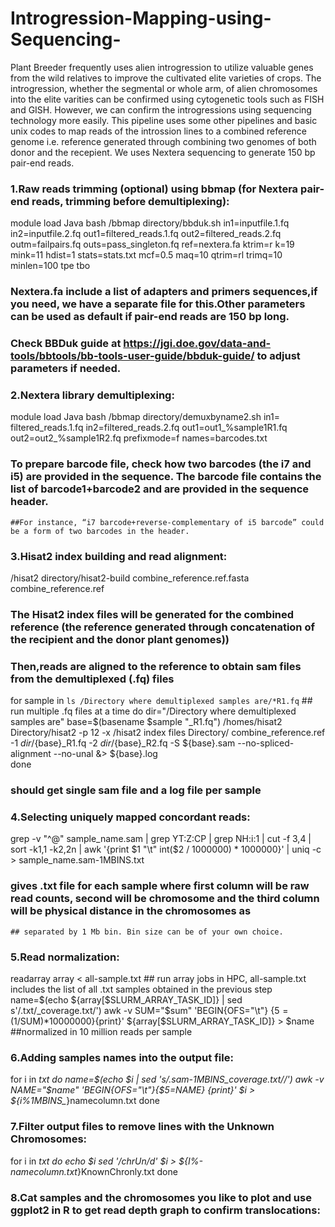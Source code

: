 # Introgression-Mapping-using-Sequencing-
Plant Breeder frequently uses alien introgression to utilize valuable genes from the wild relatives to improve the cultivated elite varieties of crops. The introgression, whether the segmental or whole arm, of alien chromosomes into the elite varities can be confirmed using cytogenetic tools such as FISH and GISH. However, we can confirm the introgressions using sequencing technology more easily. This pipeline uses some other pipelines and basic unix codes to map reads of the introssion lines to a combined reference genome i.e. reference generated through combining two genomes of both donor and the recepient. We uses Nextera sequencing to generate 150 bp pair-end reads. 

### 1.Raw reads trimming (optional) using bbmap (for Nextera pair-end reads, trimming before demultiplexing): 

module load Java
bash /bbmap directory/bbduk.sh in1=inputfile.1.fq in2=inputfile.2.fq out1=filtered_reads.1.fq out2=filtered_reads.2.fq outm=failpairs.fq outs=pass_singleton.fq ref=nextera.fa 
	ktrim=r k=19 mink=11 hdist=1 stats=stats.txt mcf=0.5 maq=10 qtrim=rl trimq=10 minlen=100 tpe tbo

### Nextera.fa include a list of adapters and primers sequences,if you need, we have a separate file for this.Other parameters can be used as default if pair-end reads are 150 bp long. 
### Check BBDuk guide at https://jgi.doe.gov/data-and-tools/bbtools/bb-tools-user-guide/bbduk-guide/ to adjust parameters if needed. 


### 2.Nextera library demultiplexing: 

module load Java
bash /bbmap directory/demuxbyname2.sh in1= filtered_reads.1.fq in2=filtered_reads.2.fq out1=out1_%sample1R1.fq out2=out2_%sample1R2.fq prefixmode=f names=barcodes.txt

### To prepare barcode file, check how two barcodes (the i7 and i5) are provided in the sequence. The barcode file contains the list of barcode1+barcode2 and are provided in the sequence header. 
	##For instance, “i7 barcode+reverse-complementary of i5 barcode” could be a form of two barcodes in the header.  


### 3.Hisat2 index building and read alignment: 

/hisat2 directory/hisat2-build combine_reference.ref.fasta  combine_reference.ref   

### The Hisat2 index files will be generated for the combined reference (the reference generated through concatenation of the recipient and the donor plant genomes)) 

### Then,reads are aligned to the reference to obtain sam files from the demultiplexed (.fq) files  

for sample in `ls /Directory where demultiplexed samples are/*R1.fq`     ## run multiple .fq files at a time 
do
dir="/Directory where demultiplexed samples are"
base=$(basename $sample "_R1.fq")
/homes/hisat2 Directory/hisat2 -p 12 -x /hisat2 index files Directory/ combine_reference.ref -1 ${dir}/${base}_R1.fq -2 ${dir}/${base}_R2.fq -S ${base}.sam --no-spliced-alignment --no-unal &> ${base}.log  
done 

### should get single sam file and a log file per sample 


### 4.Selecting uniquely mapped concordant reads:

grep -v "^@" sample_name.sam | grep YT:Z:CP | grep NH:i:1 | cut -f 3,4 | sort -k1,1 -k2,2n | awk '{print $1 "\t" int($2 / 1000000) * 1000000}' | uniq -c >  sample_name.sam-1MBINS.txt  

### gives .txt file for each sample where first column will be raw read counts, second will be chromosome and the third column will be physical distance in the chromosomes as 
	## separated by 1 Mb bin. Bin size can be of your own choice. 


### 5.Read normalization:

readarray array < all-sample.txt   ## run array jobs in HPC, all-sample.txt includes the list of all .txt samples obtained in the previous step
name=$(echo ${array[$SLURM_ARRAY_TASK_ID]} | sed s'/.txt/_coverage.txt/')
awk -v SUM="$sum" 'BEGIN{OFS="\t"} {$5=($1/SUM)*10000000}{print}' ${array[$SLURM_ARRAY_TASK_ID]} > $name  ##normalized in 10 million reads per sample


### 6.Adding samples names into the output file:

for i in *txt
do
name=$(echo $i | sed 's/.sam-1MBINS_coverage.txt//')
awk -v NAME="$name" 'BEGIN{OFS="\t"}{$5=NAME} {print}' $i > ${i%1MBINS_*}namecolumn.txt
done


### 7.Filter output files to remove lines with the Unknown Chromosomes: 

for i in *txt
do
echo $i 
sed '/chrUn/d' $i > ${I%-namecolumn.txt*}KnownChronly.txt
done 


### 8.Cat samples and the chromosomes you like to plot and use ggplot2 in R to get read depth graph to confirm translocations:

